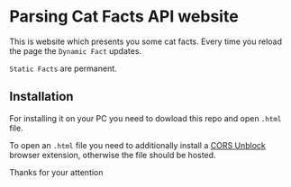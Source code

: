 # Parsing Cat Facts API website
This is website which presents you some cat facts.
Every time you reload the page the `Dynamic Fact` updates.

`Static Facts` are permanent.

Installation
-------

For installing it on your PC you need to dowload this repo and open `.html` file.

To open an `.html` file you need to additionally install a [CORS Unblock](https://chrome.google.com/webstore/detail/cors-unblock/lfhmikememgdcahcdlaciloancbhjino) browser extension, otherwise the file should be hosted.

Thanks for your attention
